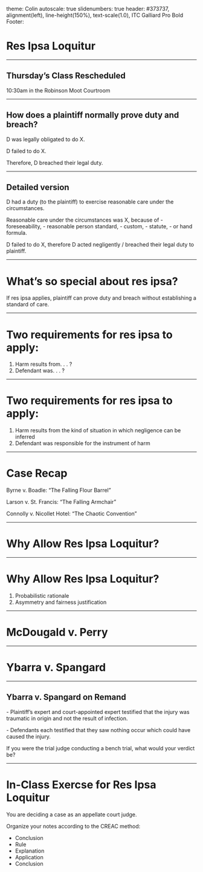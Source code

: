 theme: Colin
autoscale: true
slidenumbers: true
header: #373737, alignment(left), line-height(150%), text-scale(1.0), ITC Galliard Pro Bold
Footer:

# Res Ipsa Loquitur

---
## Thursday’s Class Rescheduled

10:30am in the Robinson Moot Courtroom

---

## How does a plaintiff normally prove duty and breach?

D was legally obligated to do X.

D failed to do X.

Therefore, D breached their legal duty.

---

## Detailed version

D had a duty (to the plaintiff) to exercise reasonable care under the circumstances.

Reasonable care under the circumstances was X, because of
\- foreseeability,
\- reasonable person standard,
\- custom,
\- statute,
\- or hand formula.

D failed to do X, therefore D acted negligently / breached their legal duty to plaintiff.

---

# What’s so special about res ipsa?

If res ipsa applies, plaintiff can prove duty and breach without establishing a standard of care.

---

# Two requirements for res ipsa to apply:

1. Harm results from. . . ?
2. Defendant was. . . ?

---

# Two requirements for res ipsa to apply:

1. Harm results from the kind of situation in which negligence can be inferred
2. Defendant was responsible for the instrument of harm

---

# Case Recap

Byrne v. Boadle: “The Falling Flour Barrel”

Larson v. St. Francis: “The Falling Armchair”

Connolly v. Nicollet Hotel: “The Chaotic Convention”

---

# Why Allow Res Ipsa Loquitur?

---

# Why Allow Res Ipsa Loquitur?

1. Probabilistic rationale
2. Asymmetry and fairness justification

---

# McDougald v. Perry

---

# Ybarra v. Spangard

---

## Ybarra v. Spangard on Remand

\- Plaintiff’s expert and court-appointed expert testified that the injury was traumatic in origin and not the result of infection.



\- Defendants each testified that they saw nothing occur which could have caused the injury.



If you were the trial judge conducting a bench trial, what would your verdict be?

---

# In-Class Exercse for Res Ipsa Loquitur

You are deciding a case as an appellate court judge.

Organize your notes according to the CREAC method:

- Conclusion
- Rule
- Explanation
- Application
- Conclusion